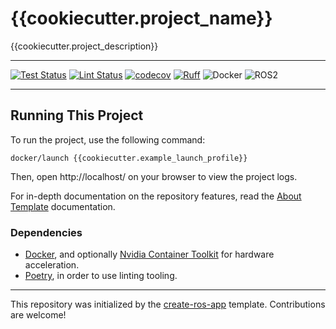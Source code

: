 # {{cookiecutter.project_name}}
{{cookiecutter.project_description}}

---
[![Test Status](https://github.com/{{cookiecutter.github_username_or_org}}/{{cookiecutter.project_name}}/workflows/test.yaml/badge.svg)](https://github.com/{{cookiecutter.github_username_or_org}}/{{cookiecutter.project_name}}/actions?query=workflow%3ATest)
[![Lint Status](https://github.com/{{cookiecutter.github_username_or_org}}/{{cookiecutter.project_name}}/workflows/lint.yaml/badge.svg)](https://github.com/{{cookiecutter.github_username_or_org}}/{{cookiecutter.project_name}}/actions?query=workflow%3ALint)
[![codecov](https://codecov.io/gh/{{cookiecutter.github_username_or_org}}/{{cookiecutter.project_name}}/branch/main/graph/badge.svg)](https://codecov.io/gh/{{cookiecutter.github_username_or_org}}/{{cookiecutter.project_name}})
[![Ruff](https://img.shields.io/endpoint?url=https://raw.githubusercontent.com/astral-sh/ruff/main/assets/badge/v2.json)](https://github.com/astral-sh/ruff)
![Docker](https://img.shields.io/badge/docker-%230db7ed.svg?logo=docker&logoColor=white)
![ROS2](https://img.shields.io/badge/ros-%230A0FF9.svg?logo=ros&logoColor=white)

---

## Running This Project

To run the project, use the following command:

```shell
docker/launch {{cookiecutter.example_launch_profile}}
```
Then, open http://localhost/ on your browser to view the project logs.

For in-depth documentation on the repository features, read the [About Template](docs/about_template.md) documentation.

### Dependencies

- [Docker](https://docs.docker.com/get-docker/), and optionally [Nvidia Container Toolkit](https://docs.nvidia.com/datacenter/cloud-native/container-toolkit/latest/install-guide.html) for hardware acceleration.
- [Poetry](https://python-poetry.org/docs/), in order to use linting tooling.

---
This repository was initialized by the [create-ros-app](https://github.com/UrbanMachine/create-ros-app) template. Contributions are welcome!

